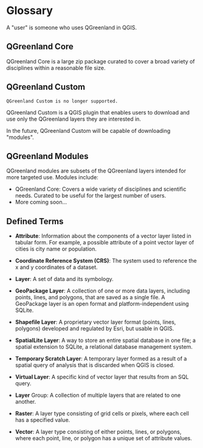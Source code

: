 # Glossary

A "user" is someone who uses QGreenland in QGIS.


## QGreenland Core

QGreenland Core is a large zip package curated to cover a broad variety of
disciplines within a reasonable file size.


## QGreenland Custom

```{attention}
QGreenland Custom is no longer supported.
```

QGreenland Custom is a QGIS plugin that enables users to download and use only
the QGreenland layers they are interested in.

In the future, QGreenland Custom will be capable of downloading "modules".


## QGreenland Modules

QGreenland modules are subsets of the QGreenland layers intended for more
targeted use. Modules include:

- QGreenland Core: Covers a wide variety of disciplines and scientific needs.
  Curated to be useful for the largest number of users.
- More coming soon...


## Defined Terms

- **Attribute**: Information about the components of a vector layer listed in tabular form. For
  example, a possible attribute of a point vector layer of cities is city name or population.

- **Coordinate Reference System (CRS)**: The system used to reference the x and y
  coordinates of a dataset.

- **Layer**: A set of data and its symbology.

- **GeoPackage Layer**: A collection of one or more data layers, including points,
  lines, and polygons, that are saved as a single file. A GeoPackage layer is an
  open format and platform-independent using SQLite.

- **Shapefile Layer**: A proprietary vector layer format (points, lines, polygons)
  developed and regulated by Esri, but usable in QGIS.

- **SpatialLite Layer**: A way to store an entire spatial database in one file; a spatial
  extension to SQLite, a relational database management system.

- **Temporary Scratch Layer**: A temporary layer formed as a result of a spatial
  query of analysis that is discarded when QGIS is closed.

- **Virtual Layer**: A specific kind of vector layer that results from an SQL query.

- **Layer** Group: A collection of multiple layers that are related to one another.

- **Raster**: A layer type consisting of grid cells or pixels, where each cell has a specified
  value.

- **Vector**: A layer type consisting of either points, lines, or polygons, where each point,
  line, or polygon has a unique set of attribute values.
